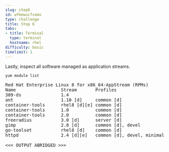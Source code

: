 ```yaml
---
slug: step6
id: wfmewucfvamx
type: challenge
title: Step 6
tabs:
- title: Terminal
  type: terminal
  hostname: rhel
difficulty: basic
timelimit: 1
---
```

Lastly, inspect all software managed as application streams.

```bash
yum module list
```

<pre class="file">
Red Hat Enterprise Linux 8 for x86_64-AppStream (RPMs)
Name                 Stream       Profiles                          Summary
389-ds               1.4                                            389 Directory Server (base)
ant                  1.10 [d]     common [d]                        Java build tool
container-tools      rhel8 [d][e] common [d]                        Common tools and dependencies for container runtimes
container-tools      1.0          common [d]                        Common tools and dependencies for container runtimes
container-tools      2.0          common [d]                        Common tools and dependencies for container runtimes
freeradius           3.0 [d]      server [d]                        High-performance and highly configurable free RADIUS server
gimp                 2.8 [d]      common [d], devel                 gimp module
go-toolset           rhel8 [d]    common [d]                        Go
httpd                2.4 [d][e]   common [d], devel, minimal        Apache HTTP Server

<<< OUTPUT ABRIDGED >>>
</pre>

